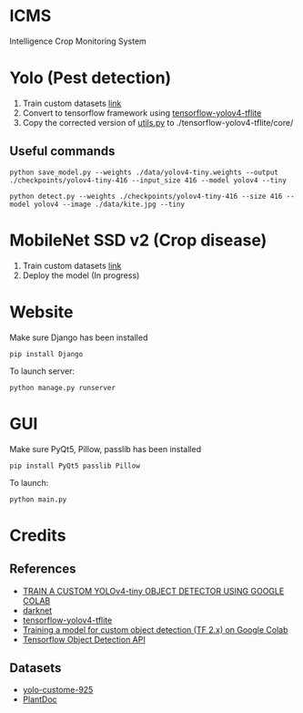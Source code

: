 # ICMS
Intelligence Crop Monitoring System

# Yolo (Pest detection)

1. Train custom datasets [link](https://medium.com/analytics-vidhya/train-a-custom-yolov4-tiny-object-detector-using-google-colab-b58be08c9593)
2. Convert to tensorflow framework using [tensorflow-yolov4-tflite](https://github.com/hunglc007/tensorflow-yolov4-tflite)
3. Copy the corrected version of [utils.py](pest_detection/utils.py) to ./tensorflow-yolov4-tflite/core/

## Useful commands
```
python save_model.py --weights ./data/yolov4-tiny.weights --output ./checkpoints/yolov4-tiny-416 --input_size 416 --model yolov4 --tiny

python detect.py --weights ./checkpoints/yolov4-tiny-416 --size 416 --model yolov4 --image ./data/kite.jpg --tiny

```
# MobileNet SSD v2 (Crop disease)

1. Train custom datasets [link](https://medium.com/analytics-vidhya/training-a-model-for-custom-object-detection-tf-2-x-on-google-colab-4507f2cc6b80#6dfc)
2. Deploy the model (In progress)

# Website

Make sure Django has been installed

```
pip install Django
```

To launch server:

```
python manage.py runserver
```

# GUI

Make sure PyQt5, Pillow, passlib has been installed

```
pip install PyQt5 passlib Pillow
```

To launch:

```
python main.py
```

# Credits

## References
* [TRAIN A CUSTOM YOLOv4-tiny OBJECT DETECTOR USING GOOGLE COLAB](https://medium.com/analytics-vidhya/train-a-custom-yolov4-tiny-object-detector-using-google-colab-b58be08c9593)
* [darknet](https://github.com/AlexeyAB/darknet#yolo-v4-in-other-frameworks)
* [tensorflow-yolov4-tflite](https://github.com/hunglc007/tensorflow-yolov4-tflite)
* [Training a model for custom object detection (TF 2.x) on Google Colab](https://medium.com/analytics-vidhya/training-a-model-for-custom-object-detection-tf-2-x-on-google-colab-4507f2cc6b80#6dfc)
* [Tensorflow Object Detection API](https://github.com/tensorflow/models/)

## Datasets
* [yolo-custome-925](https://universe.roboflow.com/nirmani/yolo-custome-925)
* [PlantDoc](https://universe.roboflow.com/joseph-nelson/plantdoc)
